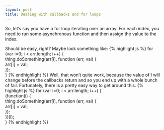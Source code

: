 ```yaml
---
layout: post
title: Dealing with callbacks and for loops
---
```

So, let’s say you have a for loop iterating over an array. For each index, you need to run some asynchronous function and then assign the value to the index.

Should be easy, right? Maybe look something like:
{% highlight js %}
for (var i=0; i < arr.length; i++) {                                            
  thing.doSomething(arr[i], function (err, val) {                               
    arr[i] = val;                                                               
  });                                                                           
} 
{% endhighlight %}
Well, that won’t quite work, because the value of I will change before the callbacks return and so you end up with a whole bunch of fail. Fortunately, there is a pretty easy way to get around this.
{% highlight js %}
for (var i=0; i < arr.length; i++) {                                            
  (function(i) {                                                                
    thing.doSomething(arr[i], function (err, val) {                             
      arr[i] = val;                                                             
    });                                                                         
  })(i);                                                                        
}
{% endhighlight %}
